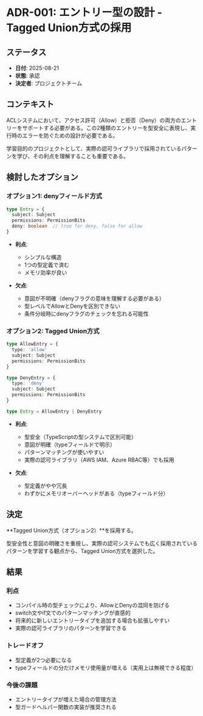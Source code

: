 # ADR-001: エントリー型の設計 - Tagged Union方式の採用

## ステータス
- **日付**: 2025-08-21
- **状態**: 承認
- **決定者**: プロジェクトチーム

## コンテキスト

ACLシステムにおいて、アクセス許可（Allow）と拒否（Deny）の両方のエントリーをサポートする必要がある。この2種類のエントリーを型安全に表現し、実行時のエラーを防ぐための設計が必要である。

学習目的のプロジェクトとして、実際の認可ライブラリで採用されているパターンを学び、その利点を理解することも重要である。

## 検討したオプション

### オプション1: denyフィールド方式
```typescript
type Entry = {
  subject: Subject
  permissions: PermissionBits
  deny: boolean  // true for deny, false for allow
}
```

- **利点**: 
  - シンプルな構造
  - 1つの型定義で済む
  - メモリ効率が良い

- **欠点**: 
  - 意図が不明確（denyフラグの意味を理解する必要がある）
  - 型レベルでAllowとDenyを区別できない
  - 条件分岐時にdenyフラグのチェックを忘れる可能性

### オプション2: Tagged Union方式
```typescript
type AllowEntry = {
  type: 'allow'
  subject: Subject
  permissions: PermissionBits
}

type DenyEntry = {
  type: 'deny'
  subject: Subject
  permissions: PermissionBits
}

type Entry = AllowEntry | DenyEntry
```

- **利点**: 
  - 型安全（TypeScriptの型システムで区別可能）
  - 意図が明確（typeフィールドで明示）
  - パターンマッチングが使いやすい
  - 実際の認可ライブラリ（AWS IAM、Azure RBAC等）でも採用

- **欠点**: 
  - 型定義がやや冗長
  - わずかにメモリオーバーヘッドがある（typeフィールド分）

## 決定

**Tagged Union方式（オプション2）**を採用する。

型安全性と意図の明確さを重視し、実際の認可システムでも広く採用されているパターンを学習する観点から、Tagged Union方式を選択した。

## 結果

### 利点
- コンパイル時の型チェックにより、AllowとDenyの混同を防げる
- switch文やif文でのパターンマッチングが直感的
- 将来的に新しいエントリータイプを追加する場合も拡張しやすい
- 実際の認可ライブラリのパターンを学習できる

### トレードオフ
- 型定義が2つ必要になる
- typeフィールドの分だけメモリ使用量が増える（実用上は無視できる程度）

### 今後の課題
- エントリータイプが増えた場合の管理方法
- 型ガードヘルパー関数の実装が推奨される